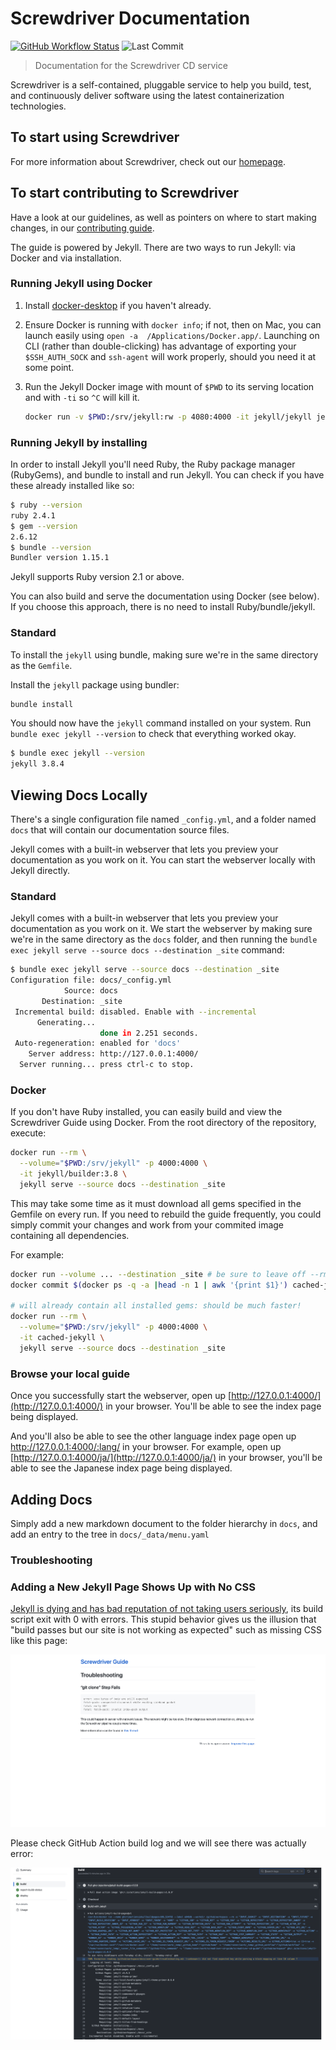 Screwdriver Documentation
=========================

[![GitHub Workflow Status][GitHub Workflow Status badge]][GitHub Workflow Status URL]
![Last Commit][GitHub Commit badge]

> Documentation for the Screwdriver CD service

Screwdriver is a self-contained, pluggable service to help you build, test, and continuously deliver software using the 
latest containerization technologies.

To start using Screwdriver
--------------------------

For more information about Screwdriver, check out our [homepage](https://screwdriver.cd).

To start contributing to Screwdriver
------------------------------------

Have a look at our guidelines, as well as pointers on where to start making changes, in our [contributing guide](http://docs.screwdriver.cd/about/contributing).

The guide is powered by Jekyll. There are two ways to run Jekyll: via Docker and via installation.

### Running Jekyll using Docker

1. Install [docker-desktop](https://www.docker.com/products/docker-desktop) if you haven't already.
2. Ensure Docker is running with `docker info`; if not, then on Mac, you can launch easily using `open -a 
   /Applications/Docker.app/`. Launching on CLI (rather than double-clicking) has advantage of exporting your 
   `$SSH_AUTH_SOCK` and `ssh-agent` will work properly, should you need it at some point.
3. Run the Jekyll Docker image with mount of `$PWD` to its serving location and with `-ti` so `^C` will kill it.

   ```bash
   docker run -v $PWD:/srv/jekyll:rw -p 4080:4000 -it jekyll/jekyll jekyll serve --source docs --destination _site
   ```

### Running Jekyll by installing

In order to install Jekyll you'll need Ruby, the Ruby package manager (RubyGems), and bundle to install and run Jekyll.
You can check if you have these already installed like so:

```bash
$ ruby --version
ruby 2.4.1
$ gem --version
2.6.12
$ bundle --version
Bundler version 1.15.1
```

Jekyll supports Ruby version 2.1 or above.

You can also build and serve the documentation using Docker (see below). If you choose this approach, there is no need 
to install Ruby/bundle/jekyll.

### Standard

To install the `jekyll` using bundle, making sure we're in the same directory as the `Gemfile`.

Install the `jekyll` package using bundler:

```bash
bundle install
```

You should now have the `jekyll` command installed on your system. Run `bundle exec jekyll --version` to check that everything worked okay.

```bash
$ bundle exec jekyll --version
jekyll 3.8.4
```

Viewing Docs Locally
--------------------

There's a single configuration file named `_config.yml`, and a folder named `docs` that will contain our documentation 
source files.

Jekyll comes with a built-in webserver that lets you preview your documentation as you work on it. You can start the 
webserver locally with Jekyll directly.

### Standard

Jekyll comes with a built-in webserver that lets you preview your documentation as you work on it. We start the 
webserver by making sure we're in the same directory as the `docs` folder, and then running the
`bundle exec jekyll serve --source docs --destination _site` command:

```bash
$ bundle exec jekyll serve --source docs --destination _site
Configuration file: docs/_config.yml
            Source: docs
       Destination: _site
 Incremental build: disabled. Enable with --incremental
      Generating...
                    done in 2.251 seconds.
 Auto-regeneration: enabled for 'docs'
    Server address: http://127.0.0.1:4000/
  Server running... press ctrl-c to stop.
```

### Docker

If you don't have Ruby installed, you can easily build and view the Screwdriver Guide using Docker. From the root directory
of the repository, execute:

```bash
docker run --rm \
  --volume="$PWD:/srv/jekyll" -p 4000:4000 \
  -it jekyll/builder:3.8 \
  jekyll serve --source docs --destination _site
```

This may take some time as it must download all gems specified in the Gemfile on every run. If you need to rebuild the
guide frequently, you could simply commit your changes and work from your commited image containing all dependencies.

For example:

```bash
docker run --volume ... --destination _site # be sure to leave off --rm
docker commit $(docker ps -q -a |head -n 1 | awk '{print $1}') cached-jekyll

# will already contain all installed gems: should be much faster!
docker run --rm \
  --volume="$PWD:/srv/jekyll" -p 4000:4000 \
  -it cached-jekyll \
  jekyll serve --source docs --destination _site
```

### Browse your local guide

Once you successfully start the webserver, open up [http://127.0.0.1:4000/](http://127.0.0.1:4000/) in your browser. 
You'll be able to see the index page being displayed.

And you'll also be able to see the other language index page open up http://127.0.0.1:4000/:lang/ in your browser.
For example, open up [http://127.0.0.1:4000/ja/](http://127.0.0.1:4000/ja/) in your browser, you'll be able to see the 
Japanese index page being displayed.

Adding Docs
-----------

Simply add a new markdown document to the folder hierarchy in `docs`, and add an entry to the tree in
`docs/_data/menu.yaml`

### Troubleshooting

### Adding a New Jekyll Page Shows Up with No CSS

[Jekyll is dying and has bad reputation of not taking users seriously](https://github.com/jekyll/jekyll/issues/5257),
its build script exit with 0 with errors. This stupid behavior gives us the illusion that "build passes but our site
is not working as expected" such as missing CSS like this page:

![Error loading bad-jekyll.png](./bad-jekyll.png)

Please check GitHub Action build log and we will see there was actually error:

![Error loading build-error.png](./build-error.png)

[GitHub Workflow Status badge]: https://img.shields.io/github/actions/workflow/status/QubitPi/screwdriver-cd-guide/ci-cd.yml?branch=master&logo=github&style=for-the-badge
[GitHub Workflow Status URL]: https://github.com/QubitPi/screwdriver-cd-guide/actions/workflows/ci-cd.yml
[GitHub Commit badge]: https://img.shields.io/github/last-commit/QubitPi/screwdriver-cd-guide/master?logo=github&style=for-the-badge
